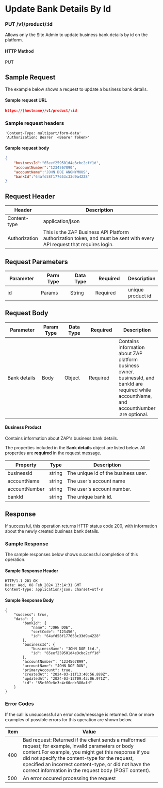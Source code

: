 # Update Bank Details By Id

### PUT /v1/product/:id <a href="#top" id="top"></a>

Allows only the Site Admin to update business bank details by id on the platform.

#### HTTP Method <a href="#top" id="top"></a>

PUT

## Sample Request <a href="#samplerequest" id="samplerequest"></a>

The example below shows a request to update a business bank details.

#### **Sample request** URL <a href="#top" id="top"></a>

```json
https://{hostname}/v1/product/:id
```

### **Sample request headers** <a href="#top" id="top"></a>

```
'Content-Type: multipart/form-data'
'Authorization: Bearer  <Bearer Token>'
```

#### **Sample request body** <a href="#top" id="top"></a>

```json
{
    "businessId":"65eef259501d4e3cbc2cff1d",
    "accountNumber":"1234567890",
    "accountName":"JOHN DOE ANONYMOUS",
    "bankId":"64afd58f177653c33d9a4228"
}
```

## Request Header <a href="#samplerequest" id="samplerequest"></a>

| Header        | Description                                                                                                             |
| ------------- | ----------------------------------------------------------------------------------------------------------------------- |
| Content-type  | application/json                                                                                                        |
| Authorization | This is the ZAP Business API Platform authorization token, and must be sent with every API request that requires login. |

## Request Parameters <a href="#samplerequest" id="samplerequest"></a>

<table><thead><tr><th width="99">Parameter</th><th width="91">Parm Type</th><th width="75">Data Type</th><th width="101">Required</th><th>Description</th></tr></thead><tbody><tr><td>id</td><td>Params</td><td>String</td><td>Required</td><td>unique product id</td></tr></tbody></table>

## Request Body <a href="#samplerequest" id="samplerequest"></a>

<table><thead><tr><th width="122">Parameter</th><th width="73">Param Type</th><th width="86">Data Type</th><th width="100">Required</th><th>Description</th></tr></thead><tbody><tr><td>Bank details</td><td>Body</td><td>Object</td><td>Required</td><td>Contains information about ZAP platform business owner. businessId, and bankId are required while accountName, and accountNumber .are optional.</td></tr></tbody></table>

#### Business Product

Contains information about ZAP's business bank details.

The properties included in the B**ank details** object are listed below. All properties are **required** in the request message.

| Property      | Type   | Description                         |
| ------------- | ------ | ----------------------------------- |
| businessId    | string | The unique id of the business user. |
| accountName   | string | The user's account  name            |
| accountNumber | string | The user's account number.          |
| bankId        | string | The unique bank id.                 |

## Response <a href="#samplerequest" id="samplerequest"></a>

If successful, this operation returns HTTP status code 200, with information about the newly created business bank details.

### Sample Response <a href="#samplerequest" id="samplerequest"></a>

The sample responses below shows successful completion of this operation.

#### **Sample** Response Header <a href="#top" id="top"></a>

```
HTTP/1.1 201 OK
Date: Wed, 08 Feb 2024 13:14:31 GMT
Content-Type: application/json; charset=utf-8
```

#### **Sample** Response Body <a href="#top" id="top"></a>

```
{
    "success": true,
    "data": {
        "bankId": {
            "name": "JOHN DOE",
            "sortCode": "123456",
            "id": "64afd58f177653c33d9a4228"
        },
        "businessId": {
            "businessName": "JOHN DOE ltd.",
            "id": "65eef259501d4e3cbc2cff1d"
        },
        "accountNumber": "1234567899",
        "accountName": "JOHN DOE DON",
        "primaryAccount": true,
        "createdAt": "2024-03-11T13:40:56.889Z",
        "updatedAt": "2024-03-12T09:43:06.971Z",
        "id": "65ef09e8e3c4c66cdc380afd"
    }
}
```

### Error Codes <a href="#samplerequest" id="samplerequest"></a>

If the call is unsuccessful an error code/message is returned. One or more examples of possible errors for this operation are shown below.

| Item | Value                                                                                                                                                                                                                                                                                                                             |
| ---- | --------------------------------------------------------------------------------------------------------------------------------------------------------------------------------------------------------------------------------------------------------------------------------------------------------------------------------- |
| 400  | Bad request: Returned if the client sends a malformed request; for example, invalid parameters or body content.For example, you might get this response if you did not specify the content-type for the request, specified an incorrect content-type, or did not have the correct information in the request body (POST content). |
| 500  | An error occured processing the request                                                                                                                                                                                                                                                                                           |
